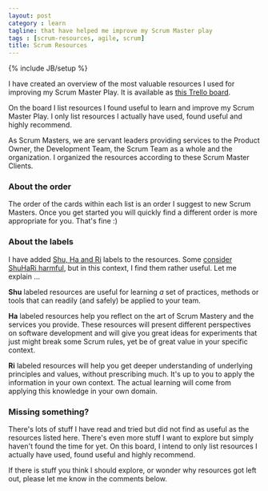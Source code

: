 ```yaml
---
layout: post
category : learn
tagline: that have helped me improve my Scrum Master play
tags : [scrum-resources, agile, scrum]
title: Scrum Resources
---
```

{% include JB/setup %}

I have created an overview of the most valuable resources I used 
for improving my Scrum Master Play. 
It is available as [this Trello board].

On the board I list resources I found useful to learn and improve my Scrum Master Play. 
I only list resources I actually have used, found useful and highly recommend. 

As Scrum Masters, we are servant leaders providing services to the 
Product Owner, 
the Development Team, 
the Scrum Team as a whole 
and the organization. 
I organized the resources according to these Scrum Master Clients.

### About the order

The order of the cards within each list is an order I suggest to new Scrum Masters. 
Once you get started you will quickly find a different order is more appropriate for you. 
That's fine :)

### About the labels

I have added [Shu, Ha and Ri](http://alistair.cockburn.us/Shu+Ha+Ri) labels to the resources. 
Some [consider ShuHaRi harmful](http://agilecoach.typepad.com/agile-coaching/2010/02/shuhari-considered-harmful.html), 
but in this context, I find them rather useful. Let me explain ...

**Shu** labeled resources are useful for learning *a* set of practices, methods or tools that can readily (and safely) be applied to your team.

**Ha** labeled resources help you reflect on the art of Scrum Mastery and the services you provide. 
These resources will present different perspectives on software development 
and will give you great ideas for experiments that just might break some Scrum rules, 
yet be of great value in your specific context.

**Ri** labeled resources will help you get deeper understanding of underlying principles and values, 
without prescribing much. 
It's up to you to apply the information in your own context. 
The actual learning will come from applying this knowledge in your own domain.

### Missing something? 

There's lots of stuff I have read and tried but did not find as useful as the resources listed here. 
There's even more stuff I want to explore but simply haven't found the time for yet.
On this board, I intend to only list resources I actually have used, found useful and highly recommend.

If there is stuff you think I should explore, or wonder why resources got left out, 
please let me know in the comments below.


 [this Trello board]: http://bit.do/serras-scrum-resources
